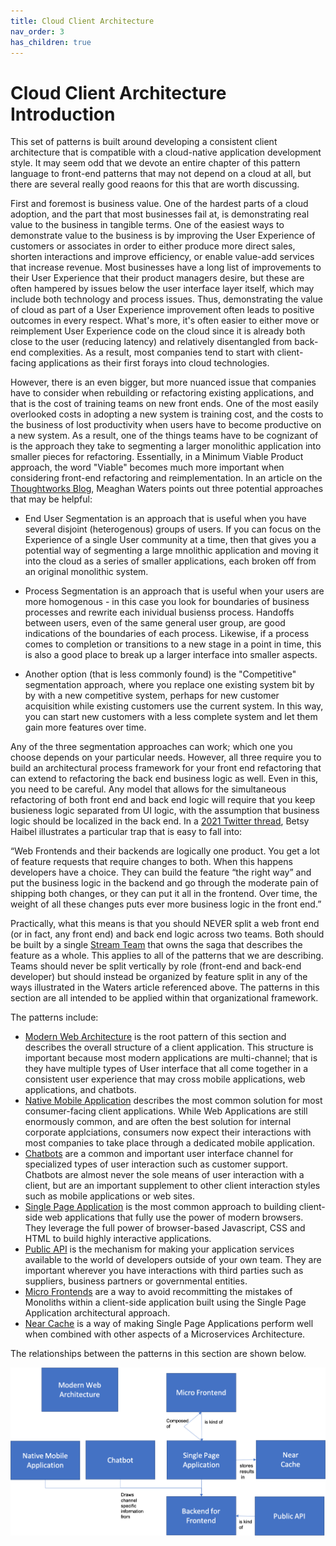 ```yaml
---
title: Cloud Client Architecture
nav_order: 3
has_children: true
---
```

# Cloud Client Architecture Introduction

This set of patterns is built around developing a consistent client architecture that is compatible with a cloud-native application development style.  It may seem odd that we devote an entire chapter of this pattern language to front-end patterns that may not depend on a cloud at all, but there are several really good reaons for this that are worth discussing.

First and foremost is business value.  One of the hardest parts of a cloud adoption, and the part that most businesses fail at, is demonstrating real value to the business in tangible terms.  One of the easiest ways to demonstrate value to the business is by improving the User Experience of customers or associates in order to either produce more direct sales, shorten interactions and improve efficiency, or enable value-add services that increase revenue.  Most businesses have a long list of improvements to their User Experience that their product managers desire, but these are often hampered by issues below the user interface layer itself, which may include both technology and process issues.  Thus, demonstrating the value of cloud as part of a User Experience improvement often leads to positive outcomes in every respect.  What's more, it's often easier to either move or reimplement User Experience code on the cloud since it is already both close to the user (reducing latency) and relatively disentangled from back-end complexities.   As a result, most companies tend to start with client-facing applications as their first forays into cloud technologies.  

However, there is an even bigger, but more nuanced issue that companies have to consider when rebuilding or refactoring existing applications, and that is the cost of training teams on new front ends.  One of the most easily overlooked costs in adopting a new system is training cost, and the costs to the business of lost productivity when users have to become productive on a new system.  As a result, one of the things teams have to be cognizant of is the approach they take to segmenting a larger monolithic application into smaller pieces for refactoring.  Essentially, in a Minimum Viable Product approach, the word "Viable" becomes much more important when considering front-end refactoring and reimplementation.  In an article on the [Thoughtworks Blog](https://www.thoughtworks.com/insights/blog/part-2-problems-mvps-legacy-replacement
), Meaghan Waters points out three potential approaches that may be helpful:

* End User Segmentation is an approach that is useful when you have several disjoint (heterogenous) groups of users.  If you can focus on the Experience of a single User community at a time, then that gives you a potential way of segmenting a large mnolithic application and moving it into the cloud as a series of smaller applications, each broken off from an original monolithic system.

* Process Segmentation is an approach that is useful when your users are more homogenous - in this case you look for boundaries of business processes and rewrite each inividual busienss process.  Handoffs between users, even of the same general user group, are good indications of the boundaries of each process.  Likewise, if a process comes to completion or transitions to a new stage in a point in time, this is also a good place to break up a larger interface into smaller aspects.  

* Another option (that is less commonly found) is the "Competitive" segmentation approach, where you replace one existing system bit by by with a new competitive system, perhaps for new customer acquisition while existing customers use the current system.  In this way, you can start new customers with a less complete system and let them gain more features over time.  

Any of the three segmentation approaches can work; which one you choose depends on your particular needs.  However, all three require you to build an architectural process framework for your front end refactoring that can extend to refactoring the back end business logic as well.  Even in this, you need to be careful. Any model that allows for the simultaneous refactoring of both front end and back end logic will require that you keep busieness logic separated from UI logic, with the assumption that business logic should be localized in the back end. In a [2021 Twitter thread](https://twitter.com/betsythemuffin/status/1385733763880034307), Betsy Haibel illustrates a particular trap that is easy to fall into:

“Web Frontends and their backends are logically one product.   You get a lot of feature requests that require changes to both.  When this happens developers have a choice.  They can build the feature “the right way” and put the business logic in the backend and go through the moderate pain of shipping both changes, or they can put it all in the frontend.  Over time, the weight of all these changes puts ever more business logic in the front end.”

Practically, what this means is that you should NEVER split a web front end (or in fact, any front end) and back end logic across two teams.  Both should be built by a single [Stream Team](../Organization-Process/Stream-Team.md) that owns the saga that describes the feature as a whole.  This applies to all of the patterns that we are describing.  Teams should never be split vertically by role (front-end and back-end developer) but should instead be organized by feature split in any of the ways illustrated in the Waters article referenced above.  The patterns in this section are all intended to be applied within that organizational framework.

The patterns include:

+ [Modern Web Architecture](Modern-Web-Architecture.md) is the root pattern of this section and describes the overall structure of a client application.  This structure is important because most modern applications are multi-channel; that is they have multiple types of User interface that all come together in a consistent user experience that may cross mobile applications, web applications, and chatbots. 
+ [Native Mobile Application](Native-Mobile-Application.md) describes the most common solution for most consumer-facing client applications.  While Web Applications are still enormously common, and are often the best solution for internal corporate applciations, consumers now expect their interactions with most companies to take place through a dedicated mobile application. 
+ [Chatbots](Chatbot.md) are a common and important user interface channel for specialized types of user interaction such as customer support.  Chatbots are almost never the sole means of user interaction with a client, but are an important supplement to other client interaction styles such as mobile applications or web sites.
+ [Single Page Application](Single-Page-Application.md) is the most common approach to building client-side web applications that fully use the power of modern browsers.  They leverage the full power of browser-based Javascript, CSS and HTML to build highly interactive applications.
+ [Public API](Public-API.md) is the mechanism for making your application services available to the world of developers outside of your own team.  They are important wherever you have interactions with third parties such as suppliers, business partners or governmental entities.
+ [Micro Frontends](micro-frontends.md) are a  way to avoid recommitting the mistakes of Monoliths within a client-side application built using the Single Page Application architectural approach.
+ [Near Cache](Near-Cache.md) is a way of making Single Page Applications perform well when combined with other aspects of a Microservices Architecture.

The relationships between the patterns in this section are shown below.

![Cloud Client Architecture](../assets/CloudClientArchitecture.png)
